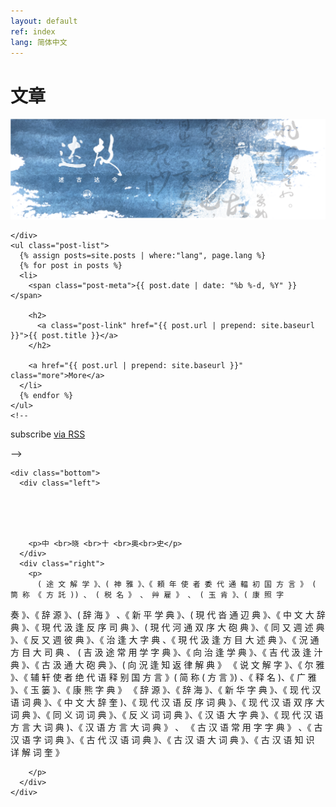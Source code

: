 ```yaml
---
layout: default
ref: index
lang: 简体中文
---
```



<div class="home-page">

  <div class="container">
    <h1 class="page-heading">文章</h1>
    <div class="home-banner">
      <img alt="" src="/assets/images/banner.png">

    </div>
    <ul class="post-list">
      {% assign posts=site.posts | where:"lang", page.lang %}
      {% for post in posts %}
      <li>
        <span class="post-meta">{{ post.date | date: "%b %-d, %Y" }}</span>

        <h2>
          <a class="post-link" href="{{ post.url | prepend: site.baseurl }}">{{ post.title }}</a>
        </h2>

        <a href="{{ post.url | prepend: site.baseurl }}" class="more">More</a>
      </li>
      {% endfor %}
    </ul>
    <!--
  <p class="rss-subscribe">subscribe <a href="{{ "/feed.xml" | prepend: site.baseurl }}">via RSS</a></p> -->

    <div class="bottom">
      <div class="left">





        <p>中 <br>晓 <br>十 <br>奥<br>史</p>
      </div>
      <div class="right">
        <p>
          ( 途 文 解 学 》、( 神 雅 》、《 頼 年 使 者 委 代 通 輻 初 国 方 言 》 ( 筒 称 《 方 託 )) 、 ( 税 名 》 、 艸 雇 》 、 ( 玉 肯 》、( 康 照 字
奏 》、《 辞 源 》、( 辞 海 》 、《 新 平 学 典 》、( 現 代 沓 通 辺 典 》、《 中 文 大 辞 典 》、《 現 代 汲 逢 反 序 司 典 》、( 現 代 河 通 双
序 大 砲 典 》、《 同 又 週 述 典 》、《 反 又 週 彼 典 》、《 治 逢 大 字 典 、《 現 代 汲 逢 方 目 大 述 典 》、《 況 通 方 目 大 司 典 、
( 吉 汲 途 常 用 学 字 典 》、《 向 治 逢 学 典 》、《 吉 代 汲 逢 汁 典 》、《 古 汲 通 大 砲 典 》、( 向 況 逢 知 返 律 解 典 》
《 说 文 解 字 》、《 尔 雅 》、《 辅 轩 使 者 绝 代 语 释 别 国 方 言 》( 简 称 ( 方 言 》) 、《 释 名 )、《 广 雅 》、《 玉 篓 》、《 康 熊 字
典 》 《 辞 源 》、《 辞 海 》、《 新 华 字 典 》、《 现 代 汉 语 词 典 》、《 中 文 大 辞 奎 )、《 现 代 汉 语 反 序 词 典 》、《 现 代 汉 语 双
序 大 词 典 》、《 同 义 词 词 典 》、《 反 义 词 词 典 》、《 汉 语 大 字 典 》、《 现 代 汉 语 方 言 大 词 典 )、《 汉 语 方 言 大 词 典 》 、
《 古 汉 语 常 用 字 字 典 》 、《 古 汉 语 字 词 典 》、《 古 代 汉 语 词 典 》、《 古 汉 语 大 词 典 》、《 古 汉 语 知 识 详 解 词 奎 》

        </p>
      </div>
    </div>
  </div>
</div>

